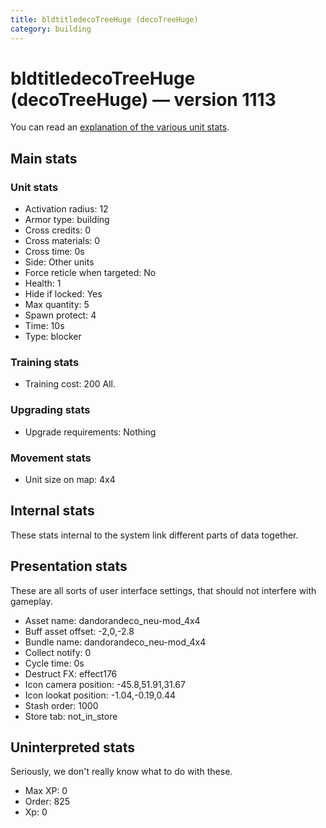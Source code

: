 ```yaml
---
title: bldtitledecoTreeHuge (decoTreeHuge)
category: building
---
```


# bldtitledecoTreeHuge (decoTreeHuge) — version 1113

You can read an [explanation  of the various unit stats](unitexplained.md).

## Main stats

### Unit stats

  * Activation radius: 12
  * Armor type: building
  * Cross credits: 0
  * Cross materials: 0
  * Cross time: 0s
  * Side: Other units
  * Force reticle when targeted: No
  * Health: 1
  * Hide if locked: Yes
  * Max quantity: 5
  * Spawn protect: 4
  * Time: 10s
  * Type: blocker

### Training stats

  * Training cost: 200 All.

### Upgrading stats

  * Upgrade requirements: Nothing

### Movement stats

  * Unit size on map: 4x4

## Internal stats

These stats internal to the system link different parts of data together.


## Presentation stats

These are all sorts of user interface settings, that should not interfere with gameplay.

  * Asset name: dandorandeco_neu-mod_4x4
  * Buff asset offset: -2,0,-2.8
  * Bundle name: dandorandeco_neu-mod_4x4
  * Collect notify: 0
  * Cycle time: 0s
  * Destruct FX: effect176
  * Icon camera position: -45.8,51.91,31.67
  * Icon lookat position: -1.04,-0.19,0.44
  * Stash order: 1000
  * Store tab: not_in_store

## Uninterpreted stats

Seriously, we don't really know what to do with these.

  * Max XP: 0
  * Order: 825
  * Xp: 0

